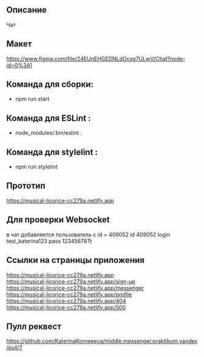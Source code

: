 ## Описание 
Чат

## Макет
https://www.figma.com/file/24EUnEHGEDNLdOcxg7ULwV/Chat?node-id=0%3A1

## Команда для сборки:
- npm run start

## Команда для ESLint :
- node_modules/.bin/eslint .  

## Команда для stylelint :
- npm run stylelint  

## Прототип 
https://musical-licorice-cc279a.netlify.app

## Для проверки  Websocket
в чат добавляется пользователь  c id = 409052
id 409052
login test_katerina123
pass 12345678Tt

## Ссылки на страницы приложения
https://musical-licorice-cc279a.netlify.app <br />
https://musical-licorice-cc279a.netlify.app/sign-up <br />
https://musical-licorice-cc279a.netlify.app/messenger <br />
https://musical-licorice-cc279a.netlify.app/profile <br />
https://musical-licorice-cc279a.netlify.app/404 <br />
https://musical-licorice-cc279a.netlify.app/500 

## Пулл реквест
https://github.com/KaterinaKorneeeva/middle.messenger.praktikum.yandex/pull/7

